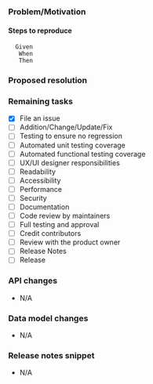 ### Problem/Motivation

#### Steps to reproduce
```
  Given 
   When 
   Then 
```

### Proposed resolution


### Remaining tasks
- [x] File an issue
- [ ] Addition/Change/Update/Fix
- [ ] Testing to ensure no regression
- [ ] Automated unit testing coverage
- [ ] Automated functional testing coverage
- [ ] UX/UI designer responsibilities
- [ ] Readability
- [ ] Accessibility
- [ ] Performance
- [ ] Security
- [ ] Documentation
- [ ] Code review by maintainers
- [ ] Full testing and approval
- [ ] Credit contributors
- [ ] Review with the product owner
- [ ] Release Notes
- [ ] Release

### API changes
* N/A

### Data model changes
* N/A

### Release notes snippet
* N/A
